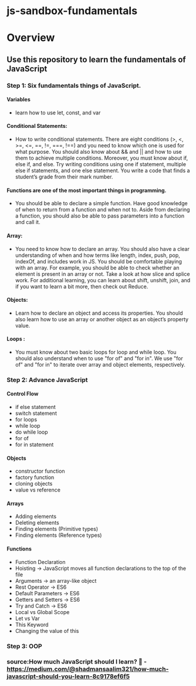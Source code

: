 # js-sandbox-fundamentals

# Overview

## Use this repository to learn the fundamentals of JavaScript

### Step 1: Six fundamentals things of JavaScript.

#### Variables

- learn how to use let, const, and var

#### Conditional Statements:

- How to write conditional statements. There are eight conditions (>, <, >=, <=, ==, !=, ===, !==) and you need to know which one is used for what purpose. You should also know about && and || and how to use them to achieve multiple conditions. Moreover, you must know about if, else if, and else. Try writing conditions using one if statement, multiple else if statements, and one else statement. You write a code that finds a student’s grade from their mark number.

#### Functions are one of the most important things in programming.

- You should be able to declare a simple function. Have good knowledge of when to return from a function and when not to. Aside from declaring a function, you should also be able to pass parameters into a function and call it.

#### Array:

- You need to know how to declare an array. You should also have a clear understanding of when and how terms like length, index, push, pop, indexOf, and includes work in JS. You should be comfortable playing with an array. For example, you should be able to check whether an element is present in an array or not. Take a look at how slice and splice work. For additional learning, you can learn about shift, unshift, join, and if you want to learn a bit more, then check out Reduce.

#### Objects:

- Learn how to declare an object and access its properties. You should also learn how to use an array or another object as an object’s property value.

#### Loops :

- You must know about two basic loops for loop and while loop. You should also understand when to use "for of" and "for in". We use "for of" and "for in" to iterate over array and object elements, respectively.

### Step 2: Advance JavaScript

#### Control Flow

- if else statement
- switch statement
- for loops
- while loop
- do while loop
- for of
- for in statement

#### Objects

- constructor function
- factory function
- cloning objects
- value vs reference

#### Arrays

- Adding elements
- Deleting elements
- Finding elements (Primitive types)
- Finding elements (Reference types)

#### Functions

- Function Declaration
- Hoisting -> JavaScript moves all function declarations to the top of the file
- Arguments -> an array-like object
- Rest Operator -> ES6
- Default Parameters -> ES6
- Getters and Setters -> ES6
- Try and Catch -> ES6
- Local vs Global Scope
- Let vs Var
- This Keyword
- Changing the value of this

### Step 3: OOP

### source:How much JavaScript should I learn? 🤔 - https://medium.com/@shadmansaalim321/how-much-javascript-should-you-learn-8c9178ef6f5
